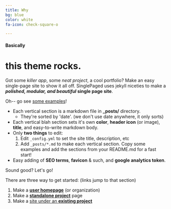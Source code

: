 ```yaml
---
title: Why
bg: blue
color: white
fa-icon: check-square-o

---
```

#### Basically

# this theme rocks.

Got some _killer app_, some _neat project_, a cool portfolio? Make an easy single-page site to show it all off. SinglePaged uses jekyll niceties to make a **_polished, modular, and beautiful_ single page site**.

Oh-- go see [some examples](https://github.com/t413/SinglePaged#fancy-jekyll-powered-single-page-site)!

* Each vertical section is a markdown file in **_posts/** directory.
  * They're sorted by 'date'. (we don't use date anywhere, it only sorts)
* Each vertical blah section sets it's own **color**, **header icon** (or image), **title**, and easy-to-write markdown body.
* Only **two things** to edit:
  1. Edit `_config.yml` to set the site title, description, etc
  2. Add `_posts/*.md` to make each vertical section. Copy some examples and add the sections from your README.md for a fast start!
* Easy adding of **SEO terms**, **favicon** & such, and **google analytics token**.

Sound good? Let's go!

There are three way to get started: (links jump to that section)

1. Make a [**user homepage**](#setup-as-user-homepage) (or organization)
2. Make a [**standalone project**](#setup-as-standalone-project-page) page
3. Make a [site under an **existing project**](#setup-inside-existing-project)